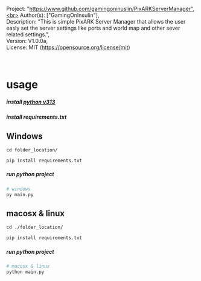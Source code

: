 Project: "https://www.github.com/gamingoninuslin/PixARKServerManager",<br>
Author(s): ["GamingOnInsulin"],<br>
Description: "This is simple PixARK Server Manager that allows the user easly set the server settings like ports and world map and other sever related settings.",<br>
Version: V1.0.0a,<br>
License: MIT (https://opensource.org/license/mit)<br>
<br>
<br>

# usage
##### install [python v313](https://www.python.org/downloads/)
##### install requirements.txt
## Windows
``` terminal
cd folder_location/
```
```python
pip install requirements.txt
```
##### run python project
```python
# windows
py main.py
```
## macosx & linux
``` terminal
cd ./folder_location/
```
```python
pip install requirements.txt
```
##### run python project
```python
# macosx & linux
python main.py
```
